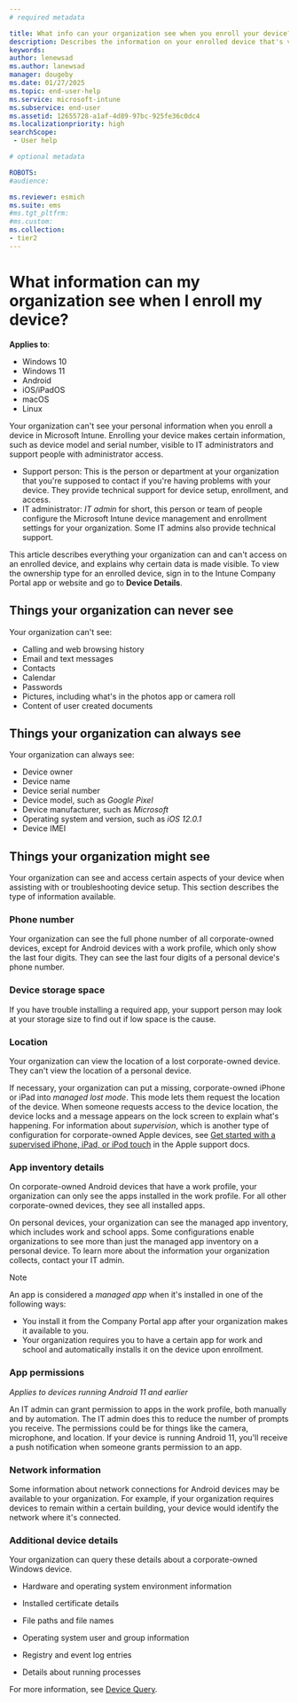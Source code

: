 ```yaml
---
# required metadata

title: What info can your organization see when you enroll your device?  
description: Describes the information on your enrolled device that's visible to your organization.  
keywords:
author: lenewsad
ms.author: lanewsad
manager: dougeby
ms.date: 01/27/2025
ms.topic: end-user-help
ms.service: microsoft-intune
ms.subservice: end-user
ms.assetid: 12655728-a1af-4d89-97bc-925fe36c0dc4
ms.localizationpriority: high
searchScope:
 - User help

# optional metadata

ROBOTS:  
#audience:

ms.reviewer: esmich
ms.suite: ems
#ms.tgt_pltfrm:
#ms.custom:
ms.collection:
- tier2
---
```


# What information can my organization see when I enroll my device?  

**Applies to**: 
- Windows 10
- Windows 11
- Android
- iOS/iPadOS
- macOS
- Linux 

Your organization can't see your personal information when you enroll a device in Microsoft Intune. Enrolling your device makes certain information, such as device model and serial number, visible to IT administrators and support people with administrator access. 

* Support person: This is the person or department at your organization that you're supposed to contact if you're having problems with your device. They provide technical support for device setup, enrollment, and access.  
* IT administrator: *IT admin* for short, this person or team of people configure the Microsoft Intune device management and enrollment settings for your organization. Some IT admins also provide technical support.

This article describes everything your organization can and can't access on an enrolled device, and explains why certain data is made visible. To view the ownership type for an enrolled device, sign in to the Intune Company Portal app or website and go to **Device Details**.  

## Things your organization can never see

Your organization can't see:  

- Calling and web browsing history
- Email and text messages
- Contacts
- Calendar
- Passwords
- Pictures, including what's in the photos app or camera roll
- Content of user created documents 

## Things your organization can always see  

Your organization can always see:  

- Device owner
- Device name
- Device serial number
- Device model, such as *Google Pixel*
- Device manufacturer, such as *Microsoft*
- Operating system and version, such as *iOS 12.0.1*
- Device IMEI  

## Things your organization might see  

Your organization can see and access certain aspects of your device when assisting with or troubleshooting device setup. This section describes the type of information available.   

### Phone number  
Your organization can see the full phone number of all corporate-owned devices, except for Android devices with a work profile, which only show the last four digits. They can see the last four digits of a personal device's phone number.   

### Device storage space   
If you have trouble installing a required app, your support person may look at your storage size to find out if low space is the cause.   

### Location 

Your organization can view the location of a lost corporate-owned device. They can't view the location of a personal device. 

If necessary, your organization can put a missing, corporate-owned iPhone or iPad into *managed lost mode*. This mode lets them request the location of the device. When someone requests access to the device location, the device locks and a message appears on the lock screen to explain what's happening. For information about *supervision*, which is another type of configuration for corporate-owned Apple devices, see [Get started with a supervised iPhone, iPad, or iPod touch](https://go.microsoft.com/fwlink/?linkid=853816) in the Apple support docs. 

### App inventory details

On corporate-owned Android devices that have a work profile, your organization can only see the apps installed in the work profile. For all other corporate-owned devices, they see all installed apps. 

On personal devices, your organization can see the managed app inventory, which includes work and school apps. Some configurations enable organizations to see more than just the managed app inventory on a personal device. To learn more about the information your organization collects, contact your IT admin.    

>[!NOTE]
> An app is considered a *managed app* when it's installed in one of the following ways:
> * You install it from the Company Portal app after your organization makes it available to you. 
> * Your organization requires you to have a certain app for work and school and automatically installs it on the device upon enrollment.  

### App permissions  
*Applies to devices running Android 11 and earlier*  

An IT admin can grant permission to apps in the work profile, both manually and by automation. The IT admin does this to reduce the number of prompts you receive. The permissions could be for things like the camera, microphone, and location. If your device is running Android 11, you'll receive a push notification when someone grants permission to an app.  

###  Network information
Some information about network connections for Android devices may be available to your organization. For example, if your organization requires devices to remain within a certain building, your device would identify the network where it's connected.    

### Additional device details

Your organization can query these details about a corporate-owned Windows device.  

 - Hardware and operating system environment information  

 - Installed certificate details  

 - File paths and file names  

 - Operating system user and group information  

 - Registry and event log entries  

 - Details about running processes  

For more information, see [Device Query](../../analytics/device-query.md).  
